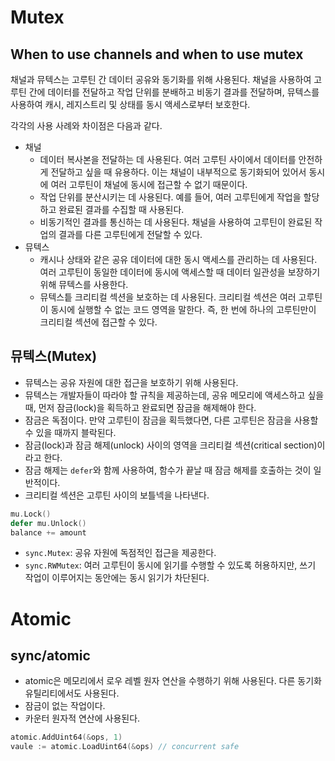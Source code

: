 # Mutex

## When to use channels and when to use mutex

채널과 뮤텍스는 고루틴 간 데이터 공유와 동기화를 위해 사용된다. 채널을 사용하여 고루틴 간에 데이터를 전달하고 작업 단위를 분배하고 비동기 결과를 전달하며, 뮤텍스를 사용하여 캐시, 레지스트리 및 상태를 동시 액세스로부터 보호한다.

각각의 사용 사례와 차이점은 다음과 같다.

- 채널
  - 데이터 복사본을 전달하는 데 사용된다. 여러 고루틴 사이에서 데이터를 안전하게 전달하고 싶을 때 유용하다. 이는 채널이 내부적으로 동기화되어 있어서 동시에 여러 고루틴이 채널에 동시에 접근할 수 없기 때문이다.
  - 작업 단위를 분산시키는 데 사용된다. 예를 들어, 여러 고루틴에게 작업을 할당하고 완료된 결과를 수집할 때 사용된다.
  - 비동기적인 결과를 통신하는 데 사용된다. 채널을 사용하여 고루틴이 완료된 작업의 결과를 다른 고루틴에게 전달할 수 있다.
- 뮤텍스
  - 캐시나 상태와 같은 공유 데이터에 대한 동시 액세스를 관리하는 데 사용된다. 여러 고루틴이 동일한 데이터에 동시에 액세스할 때 데이터 일관성을 보장하기 위해 뮤텍스를 사용한다.
  - 뮤텍스틑 크리티컬 섹션을 보호하는 데 사용된다. 크리티컬 섹션은 여러 고루틴이 동시에 실행할 수 없는 코드 영역을 말한다. 즉, 한 번에 하나의 고루틴만이 크리티컬 섹션에 접근할 수 있다.

## 뮤텍스(Mutex)

- 뮤텍스는 공유 자원에 대한 접근을 보호하기 위해 사용된다.
- 뮤텍스는 개발자들이 따라야 할 규칙을 제공하는데, 공유 메모리에 액세스하고 싶을 때, 먼저 잠금(lock)을 획득하고 완료되면 잠금을 해제해야 한다.
- 잠금은 독점이다. 만약 고루틴이 잠금을 획득했다면, 다른 고루틴은 잠금을 사용할 수 있을 때까지 블락된다.
- 잠금(lock)과 잠금 해제(unlock) 사이의 영역을 크리티컬 섹션(critical section)이라고 한다.
- 잠금 해제는 `defer`와 함께 사용하여, 함수가 끝날 때 잠금 해제를 호출하는 것이 일반적이다.
- 크리티컬 섹션은 고루틴 사이의 보틀넥을 나타낸다.

```go
mu.Lock()
defer mu.Unlock()
balance += amount
```

- `sync.Mutex`: 공유 자원에 독점적인 접근을 제공한다.
- `sync.RWMutex`: 여러 고루틴이 동시에 읽기를 수행할 수 있도록 허용하지만, 쓰기 작업이 이루어지는 동안에는 동시 읽기가 차단된다.

# Atomic

## sync/atomic

- atomic은 메모리에서 로우 레벨 원자 연산을 수행하기 위해 사용된다. 다른 동기화 유틸리티에서도 사용된다.
- 잠금이 없는 작업이다.
- 카운터 원자적 연산에 사용된다.

```go
atomic.AddUint64(&ops, 1)
vaule := atomic.LoadUint64(&ops) // concurrent safe
```

